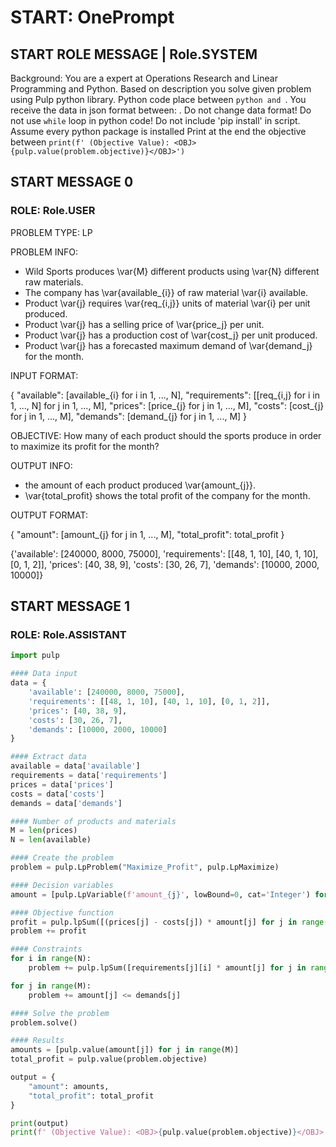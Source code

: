 # START: OnePrompt 
## START ROLE MESSAGE | Role.SYSTEM 
Background: You are a expert at Operations Research and Linear Programming and Python. Based on description you solve given problem using Pulp python library. Python code place between ```python and ```. You receive the data in json format between: <DATA></DATA>. Do not change data format! Do not use `while` loop in python code! Do not include 'pip install' in script. Assume every python package is installed Print at the end the objective between <OBJ></OBJ> `print(f' (Objective Value): <OBJ>{pulp.value(problem.objective)}</OBJ>')`  
## START MESSAGE 0 
### ROLE: Role.USER
<DESCRIPTION>
PROBLEM TYPE: LP

PROBLEM INFO:

- Wild Sports produces \var{M} different products using \var{N} different raw materials.
- The company has \var{available_{i}} of raw material \var{i} available.
- Product \var{j} requires \var{req_{i,j}} units of material \var{i} per unit produced.
- Product \var{j} has a selling price of \var{price_j} per unit.
- Product \var{j} has a production cost of \var{cost_j} per unit produced.
- Product \var{j} has a forecasted maximum demand of \var{demand_j} for the month.

INPUT FORMAT: 

{
    "available": [available_{i} for i in 1, ..., N],
    "requirements": [[req_{i,j} for i in 1, ..., N] for j in 1, ..., M],
    "prices": [price_{j} for j in 1, ..., M],
    "costs": [cost_{j} for j in 1, ..., M],
    "demands": [demand_{j} for j in 1, ..., M]
}

OBJECTIVE: How many of each product should the sports produce in order to maximize its profit for the month?

OUTPUT INFO:

- the amount of each product produced \var{amount_{j}}.
- \var{total_profit} shows the total profit of the company for the month.

OUTPUT FORMAT:

{
    "amount": [amount_{j} for j in 1, ..., M],
    "total_profit": total_profit
}

</DESCRIPTION>
<DATA>
{'available': [240000, 8000, 75000], 'requirements': [[48, 1, 10], [40, 1, 10], [0, 1, 2]], 'prices': [40, 38, 9], 'costs': [30, 26, 7], 'demands': [10000, 2000, 10000]}</DATA>


## START MESSAGE 1 
### ROLE: Role.ASSISTANT
```python
import pulp

#### Data input
data = {
    'available': [240000, 8000, 75000],
    'requirements': [[48, 1, 10], [40, 1, 10], [0, 1, 2]],
    'prices': [40, 38, 9],
    'costs': [30, 26, 7],
    'demands': [10000, 2000, 10000]
}

#### Extract data
available = data['available']
requirements = data['requirements']
prices = data['prices']
costs = data['costs']
demands = data['demands']

#### Number of products and materials
M = len(prices)
N = len(available)

#### Create the problem
problem = pulp.LpProblem("Maximize_Profit", pulp.LpMaximize)

#### Decision variables
amount = [pulp.LpVariable(f'amount_{j}', lowBound=0, cat='Integer') for j in range(M)]

#### Objective function
profit = pulp.lpSum([(prices[j] - costs[j]) * amount[j] for j in range(M)])
problem += profit

#### Constraints
for i in range(N):
    problem += pulp.lpSum([requirements[j][i] * amount[j] for j in range(M)]) <= available[i]

for j in range(M):
    problem += amount[j] <= demands[j]

#### Solve the problem
problem.solve()

#### Results
amounts = [pulp.value(amount[j]) for j in range(M)]
total_profit = pulp.value(problem.objective)

output = {
    "amount": amounts,
    "total_profit": total_profit
}

print(output)
print(f' (Objective Value): <OBJ>{pulp.value(problem.objective)}</OBJ>') 
```

